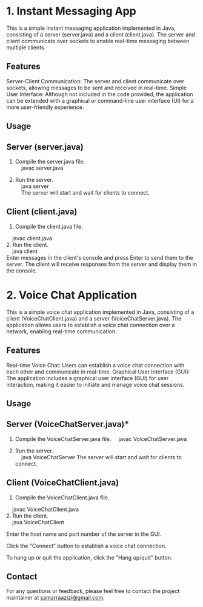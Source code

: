 # 1. Instant Messaging App

This is a simple instant messaging application implemented in Java, consisting of a server (server.java) and a client (client.java). The server and client communicate over sockets to enable real-time messaging between multiple clients.

## Features
Server-Client Communication: The server and client communicate over sockets, allowing messages to be sent and received in real-time.
Simple User Interface: Although not included in the code provided, the application can be extended with a graphical or command-line user interface (UI) for a more user-friendly experience.


## Usage<br>
## Server (server.java)
1. Compile the server.java file.<br>
&nbsp;&nbsp;&nbsp;&nbsp;javac server.java

2. Run the server.<br>
&nbsp;&nbsp;&nbsp;&nbsp;java server<br>
&nbsp;&nbsp;&nbsp;&nbsp;The server will start and wait for clients to connect.

## Client (client.java)<br>
1. Compile the client.java file.

&nbsp;&nbsp;&nbsp;&nbsp;javac client.java<br>
2. Run the client.<br>
&nbsp;&nbsp;&nbsp;&nbsp;java client<br>
Enter messages in the client's console and press Enter to send them to the server. The client will receive responses from the server and display them in the console.


# 2. Voice Chat Application
This is a simple voice chat application implemented in Java, consisting of a client (VoiceChatClient.java) and a server (VoiceChatServer.java). The application allows users to establish a voice chat connection over a network, enabling real-time communication.

## Features
Real-time Voice Chat: Users can establish a voice chat connection with each other and communicate in real-time.
Graphical User Interface (GUI): The application includes a graphical user interface (GUI) for user interaction, making it easier to initiate and manage voice chat sessions.

## Usage<br>
## Server (VoiceChatServer.java)*

1. Compile the VoiceChatServer.java file.
&nbsp;&nbsp;&nbsp;&nbsp;javac VoiceChatServer.java

2. Run the server.<br>
&nbsp;&nbsp;&nbsp;&nbsp;java VoiceChatServer
The server will start and wait for clients to connect.

## Client (VoiceChatClient.java)
1. Compile the VoiceChatClient.java file.<br>

&nbsp;&nbsp;&nbsp;&nbsp;javac VoiceChatClient.java<br>
2. Run the client.<br>
&nbsp;&nbsp;&nbsp;&nbsp;java VoiceChatClient

Enter the host name and port number of the server in the GUI.

Click the "Connect" button to establish a voice chat connection.

To hang up or quit the application, click the "Hang up/quit" button.


## Contact
For any questions or feedback, please feel free to contact the project maintainer at samarraazizi@gmail.com.